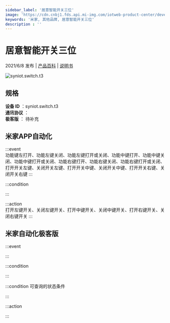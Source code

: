 ```yaml
---
sidebar_label: '居意智能开关三位'
image: 'https://cdn.cnbj1.fds.api.mi-img.com/iotweb-product-center/developer_15846261383796HNqPpDk.png?GalaxyAccessKeyId=AKVGLQWBOVIRQ3XLEW&Expires=9223372036854775807&Signature=U0BooZSDlxoegZLlNoj66/oC1KA='
keywords: '米家, 其他品牌, 居意智能开关三位'
description : ''
---
```

# 居意智能开关三位

2021/6/8 发布 | [产品百科](https://home.mi.com/webapp/content/baike/product/index.html?model=syniot.switch.t3/) | [说明书](https://home.mi.com/views/introduction.html?model=syniot.switch.t3&region=cn)

![syniot.switch.t3](https://cdn.cnbj1.fds.api.mi-img.com/iotweb-product-center/developer_15846261383796HNqPpDk.png?GalaxyAccessKeyId=AKVGLQWBOVIRQ3XLEW&Expires=9223372036854775807&Signature=U0BooZSDlxoegZLlNoj66/oC1KA=)

## 规格  
> 
**设备 ID** ：syniot.switch.t3  
**通讯协议** ：  
**极客版**  ： 待补充 


## 米家APP自动化  

:::event  
功能键左打开、功能左键关闭、功能左键打开或关闭、功能中键打开、功能中键关闭、功能中键打开或关闭、功能右键打开、功能右键关闭、功能右键打开或关闭、打开开关左键、关闭开关左键、打开开关中键、关闭开关中键、打开开关右键、关闭开关右键
:::

:::condition  

:::

:::action   
打开左键开关、关闭左键开关、打开中键开关、关闭中键开关、打开右键开关、关闭右键开关
:::

## 米家自动化极客版  

:::event  

:::

:::condition  

:::

:::condition 可查询的状态条件  

:::

:::action  

:::

        
